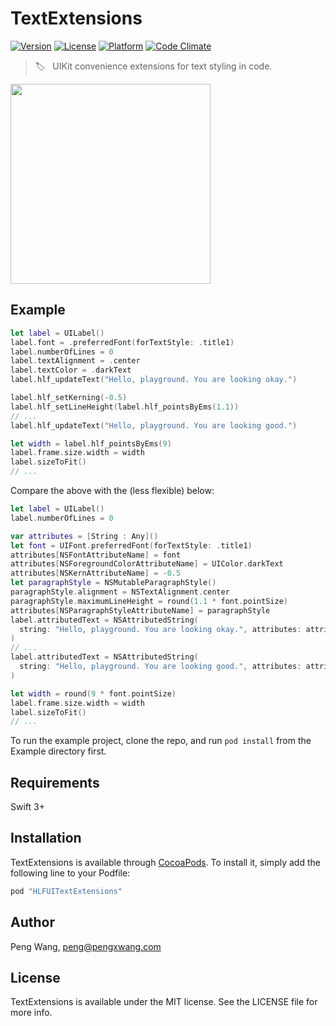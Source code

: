 # TextExtensions

[![Version](https://img.shields.io/cocoapods/v/HLFUITextExtensions.svg?style=flat)](http://cocoapods.org/pods/HLFUITextExtensions)
[![License](https://img.shields.io/cocoapods/l/HLFUITextExtensions.svg?style=flat)](http://cocoapods.org/pods/HLFUITextExtensions)
[![Platform](https://img.shields.io/cocoapods/p/HLFUITextExtensions.svg?style=flat)](http://cocoapods.org/pods/HLFUITextExtensions)
[![Code Climate](https://codeclimate.com/github/hlfcoding/UITextExtensions/badges/gpa.svg)](https://codeclimate.com/github/hlfcoding/UITextExtensions)

> :label: &nbsp; UIKit convenience extensions for text styling in code.

<img src="https://user-images.githubusercontent.com/100884/27258670-9f75ec7a-53b5-11e7-8866-b8dff74393ff.png" width="320" />

## Example

```swift
let label = UILabel()
label.font = .preferredFont(forTextStyle: .title1)
label.numberOfLines = 0
label.textAlignment = .center
label.textColor = .darkText
label.hlf_updateText("Hello, playground. You are looking okay.")

label.hlf_setKerning(-0.5)
label.hlf_setLineHeight(label.hlf_pointsByEms(1.1))
// ...
label.hlf_updateText("Hello, playground. You are looking good.")

let width = label.hlf_pointsByEms(9)
label.frame.size.width = width
label.sizeToFit()
// ...
```

Compare the above with the (less flexible) below:

```swift
let label = UILabel()
label.numberOfLines = 0

var attributes = [String : Any]()
let font = UIFont.preferredFont(forTextStyle: .title1)
attributes[NSFontAttributeName] = font
attributes[NSForegroundColorAttributeName] = UIColor.darkText
attributes[NSKernAttributeName] = -0.5
let paragraphStyle = NSMutableParagraphStyle()
paragraphStyle.alignment = NSTextAlignment.center
paragraphStyle.maximumLineHeight = round(1.1 * font.pointSize)
attributes[NSParagraphStyleAttributeName] = paragraphStyle
label.attributedText = NSAttributedString(
  string: "Hello, playground. You are looking okay.", attributes: attributes
)
// ...
label.attributedText = NSAttributedString(
  string: "Hello, playground. You are looking good.", attributes: attributes
)

let width = round(9 * font.pointSize)
label.frame.size.width = width
label.sizeToFit()
// ...
```

To run the example project, clone the repo, and run `pod install` from the Example directory first.

## Requirements

Swift 3+

## Installation

TextExtensions is available through [CocoaPods](http://cocoapods.org). To install
it, simply add the following line to your Podfile:

```ruby
pod "HLFUITextExtensions"
```

## Author

Peng Wang, peng@pengxwang.com

## License

TextExtensions is available under the MIT license. See the LICENSE file for more info.

